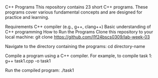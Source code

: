 C++ Programs
This repository contains 23 short C++ programs. These programs cover various fundamental concepts and are designed for practice and learning.

Requirements
C++ compiler (e.g., g++, clang++)
Basic understanding of C++ programming
How to Run the Programs
Clone this repository to your local machine:
git clone https://github.com/l1f24bscs0309/lab-week-03

Navigate to the directory containing the programs:
cd directory-name

Compile a program using a C++ compiler. For example, to compile task 1:
g++ task1.cpp -o task1

Run the compiled program:
./task1
